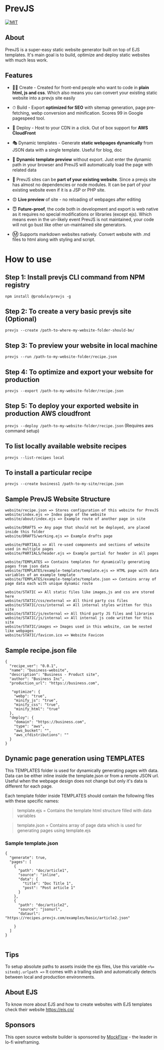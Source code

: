# PrevJS

[![MIT](https://img.shields.io/badge/license-mit-blue)](https://github.com/produle/prevjs/blob/main/LICENSE)

## About 
PrevJS is a super-easy static website generator built on top of EJS templates. It's main goal is to build, optimize and deploy static websites with much less work.

## Features
* 🧑‍💻 Create - Created for front-end people who want to code in **plain html, js and css**. Which also means you can convert your existing static website into a prevjs site easily

* ⏱ Build - Export **optimized for SEO** with sitemap generation, page pre-fetching, webp conversion and minification. Scores 99 in Google pagespeed tool.
* 🎉 Deploy - Host to your CDN in a click. Out of box support for **AWS CloudFront**
* 🎭 Dynamic templates - Generate **static webpages dynamically** from JSON data with a single template. Useful for blog, doc
* 👀 **Dynamic template preview** without export. Just enter the dynamic path in your browser and PrevJS will automatically load the page with related data
* 🧩 PrevJS sites can be **part of your existing website**. Since a prevjs site has almost no dependencies or node modules. It can be part of your existing website even if it is a JSP or PHP site.
* 😍 **Live preview** of site - no reloading of webpages after editing
* 😇 **Future-proof**, the code both in development and export is web native as it requires no special modifications or libraries (except ejs). Which means even in the un-likely event PrevJS is not maintained, your code will not go bust like other un-maintained site generators.
* Ⓜ️ Supports markdown websites natively. Convert website with .md files to html along with styling and script.


# How to use

## Step 1: Install prevjs CLI command from NPM registry
```npm install @produle/prevjs -g```

## Step 2: To create a very basic prevjs site (Optional)
```prevjs --create /path-to-where-my-website-folder-should-be/```

## Step 3: To preview your website in local machine
```prevjs --run /path-to-my-website-folder/recipe.json```

## Step 4: To optimize and export your website for production
```prevjs --export /path-to-my-website-folder/recipe.json```

## Step 5: To deploy your exported website in production AWS cloudfront
```prevjs --deploy /path-to-my-website-folder/recipe.json```
(Requires aws command setup)

## To list locally available website recipes
```prevjs --list-recipes local```

## To install a particular recipe
```prevjs --create business1 /path-to-my-site/recipe.json```


## Sample PrevJS Website Structure
```
website/recipe.json => Stores configuration of this website for PrevJS
website/index.ejs => Index page of the website
website/about/index.ejs => Example route of another page in site

website/DRAFTS => Any page that should not be deployed, are placed inside this folder
website/DRAFTS/working.ejs => Example drafts page

website/PARTIALS => All re-used components and sections of website used in multiple pages
website/PARTIALS/header.ejs => Example partial for header in all pages

website/TEMPLATES => Contains templates for dynamically generating pages from json data
website/TEMPLATES/example-template/template.ejs => HTML page with data variables of an example template
website/TEMPLATES/example-template/template.json => Contains array of page data each with unique dynamic route

website/STATIC => All static files like images,js and css are stored here
website/STATIC/css/external => All third party css files
website/STATIC/css/internal => All internal styles written for this site
website/STATIC/js/external => All third party JS files and libraries
website/STATIC/js/internal => All internal js code written for this site
website/STATIC/images => Images used in this website, can be nested like webpages
website/STATIC/favicon.ico => Website Favicon
```

## Sample recipe.json file
```
{
  "recipe_ver": "0.0.1",
  "name": "business-website",
  "description": "Business - Product site",
  "author": "Business Inc",
  "production_url": "https://business.com",
  
   "optimize": {
    "webp": "true",
    "minify_js": "true",
    "minify_css": "true",
    "minify_html": "true"
  },
  "deploy": {
    "domain": "https://business.com",
    "type": "aws",
    "aws_bucket": "",
    "aws_cfdistributions": ""
  }
}

```

## Dynamic page generation using TEMPLATES
This TEMPLATES folder is used for dynamically generating pages with data. Data can be either inline inside the template.json or from a remote JSON url. Useful when the webpage design does not change but only it's data is different for each page.

Each template folder inside TEMPLATES should contain the following files with these specific names:
> template.ejs = Contains the template html structure filled with data variables

> template.json = Contains array of page data which is used for generating pages using template.ejs

### Sample template.json
```
{
  "generate": true,
  "pages": [
    {
      "path": "doc/article1",
      "source": "inline",
      "data": {
        "title": "Doc Title 1",
        "post": "Post article 1"
      }
    },
    {
      "path": "doc/article2",
      "source": "jsonurl",
      "dataurl": "https://recipes.prevjs.com/examples/basic/article2.json"
    
    }
  ]
}


```
## Tips
To setup absolute paths to assets inside the ejs files, Use this variable ```<%= siteobj.urlpath =>```
It comes with a trailing slash and automatically detects between local and production environments.

## About EJS
To know more about EJS and how to create websites with EJS templates check their website https://ejs.co/

## Sponsors
This open source website builder is sponsored by [MockFlow](https://www.mockflow.com/) - the leader in lo-fi wireframing.




